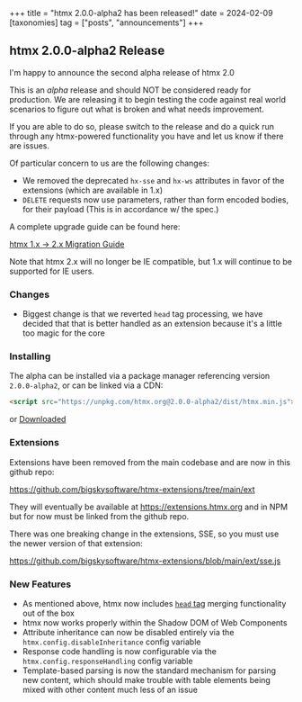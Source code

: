 +++
title = "htmx 2.0.0-alpha2 has been released!"
date = 2024-02-09
[taxonomies]
tag = ["posts", "announcements"]
+++

## htmx 2.0.0-alpha2 Release

I'm happy to announce the second alpha release of htmx 2.0

This is an _alpha_ release and should NOT be considered ready for production.  We are releasing it to begin testing
the code against real world scenarios to figure out what is broken and what needs improvement.

If you are able to do so, please switch to the release and do a quick run through any htmx-powered functionality you
have and let us know if there are issues.

Of particular concern to us are the following changes:

* We removed the deprecated `hx-sse` and `hx-ws` attributes in favor of the extensions (which are available in 1.x)
* `DELETE` requests now use parameters, rather than form encoded bodies, for their payload (This is in accordance w/ the spec.)

A complete upgrade guide can be found here:

[htmx 1.x -> 2.x Migration Guide](@/migration-guide-htmx-1.md)

Note that htmx 2.x will no longer be IE compatible, but 1.x will continue to be supported for IE users.

### Changes

* Biggest change is that we reverted `head` tag processing, we have decided that that is better handled as an extension
  because it's a little too magic for the core

### Installing

The alpha can be installed via a package manager referencing version `2.0.0-alpha2`, or can be linked via a CDN:

```html
<script src="https://unpkg.com/htmx.org@2.0.0-alpha2/dist/htmx.min.js"></script>
```

or <a href="https://unpkg.com/htmx.org@2.0.0-alpha1/dist/htmx.min.js" download>Downloaded</a>

### Extensions

Extensions have been removed from the main codebase and are now in this github repo:

<https://github.com/bigskysoftware/htmx-extensions/tree/main/ext>

They will eventually be available at <https://extensions.htmx.org> and in NPM but for now must be linked from the
github repo.

There was one breaking change in the extensions, SSE, so you must use the newer version of that extension:

https://github.com/bigskysoftware/htmx-extensions/blob/main/ext/sse.js

### New Features

* As mentioned above, htmx now includes [`head` tag](@/docs.md#head) merging functionality out of the box
* htmx now works properly within the Shadow DOM of Web Components
* Attribute inheritance can now be disabled entirely via the `htmx.config.disableInheritance` config variable
* Response code handling is now configurable via the `htmx.config.responseHandling` config variable
* Template-based parsing is now the standard mechanism for parsing new content, which should make trouble with
  table elements being mixed with other content much less of an issue
